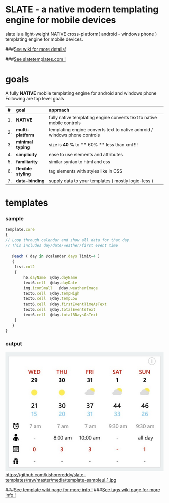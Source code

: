 SLATE - a native modern templating engine for mobile devices
=====
slate is a light-weight NATIVE cross-platform( android - windows phone ) templating engine for mobile devices.

###[See wiki for more details!](https://github.com/kishorereddy/slate-templates/wiki)

###[See slatetemplates.com !](http://www.slatetemplates.com)

# goals
A fully **NATIVE** mobile templating engine for android and windows phone
Following are top level goals

| #  | goal | approach |
|:-- |:-- |:-- |
|1. |**NATIVE** | fully native templating engine converts text to native mobile controls |
|2. |**multi-platform** | templating engine converts text to native adnroid / windows phone controls |
|3. |**minimal typing** | size is **40 %** to ** 60% ** less than xml !!! |
|4. |**simplicity** | ease to use elements and attributes |
|5. |**familiarity** | similar syntax to html and css |
|6. |**flexible styling** | tag elements with styles like in CSS |
|7. |**data-binding** | supply data to your templates ( mostly logic-less ) |


# templates
### sample 
```javascript
template.core
{
// Loop through calendar and show all data for that day.
// This includes day/date/weather/first event time
			
   @each ( day in @calendar.days limit=4 )
   {
	list.col2
	{
		h6.dayName  @day.dayName			  
		text6.cell	@day.dayDate
		img.iconSmall	@day.weatherImage
		text6.cell	@day.tempHigh
		text6.cell	@day.tempLow
		text6.cell	@day.firstEventTimeAsText
		text6.cell	@day.totalEventsText
		text6.cell	@day.totalBDaysAsText
	}
   }
}
```

### output 
![output here](/media/template-sampleui_1.jpg?raw=true)
https://github.com/kishorereddy/slate-templates/raw/master/media/template-sampleui_1.jpg




###[See template wiki page for more info !](https://github.com/kishorereddy/slate-templates/wiki/templates)
###[See tags wiki page for more info !](https://github.com/kishorereddy/slate-templates/wiki/tags)

